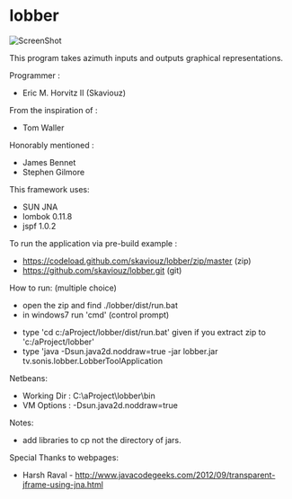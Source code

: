 lobber
======

![ScreenShot](https://raw.github.com/skaviouz/lobber/master/bin/resources/images/Example.png)

This program takes azimuth inputs and outputs graphical representations.

Programmer :
 * Eric M. Horvitz II (Skaviouz)

From the inspiration of :
 * Tom Waller

Honorably mentioned :
 * James Bennet
 * Stephen Gilmore

This framework uses:
 * SUN JNA
 * lombok 0.11.8
 * jspf 1.0.2

To run the application via pre-build example : 
 * https://codeload.github.com/skaviouz/lobber/zip/master (zip)
 * https://github.com/skaviouz/lobber.git (git)

How to run: (multiple choice)
 * open the zip and find ./lobber/dist/run.bat
 * in windows7 run 'cmd' (control prompt)
 - type 'cd c:/aProject/lobber/dist/run.bat' given if you extract zip to 'c:/aProject/lobber'
 - type 'java -Dsun.java2d.noddraw=true -jar lobber.jar tv.sonis.lobber.LobberToolApplication

Netbeans:
 - Working Dir : C:\aProject\lobber\bin
 - VM Options : -Dsun.java2d.noddraw=true

Notes:
 - add libraries to cp not the directory of jars.

Special Thanks to webpages:
 - Harsh Raval - http://www.javacodegeeks.com/2012/09/transparent-jframe-using-jna.html
